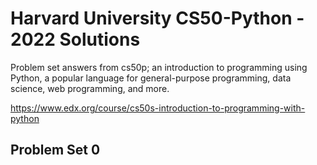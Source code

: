 # Harvard University CS50-Python - 2022 Solutions

Problem set answers from cs50p; an introduction to programming using Python, a popular language for general-purpose programming, data science, web programming, and more.

https://www.edx.org/course/cs50s-introduction-to-programming-with-python

## Problem Set 0 
